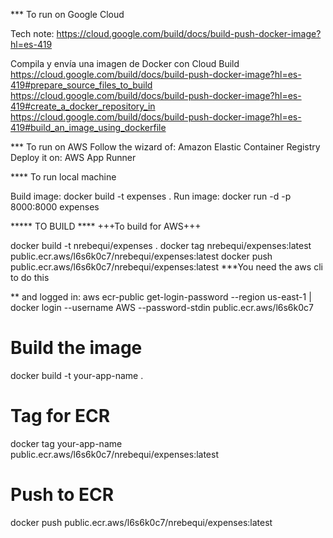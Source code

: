 *** To run on Google Cloud

Tech note: https://cloud.google.com/build/docs/build-push-docker-image?hl=es-419

Compila y envía una imagen de Docker con Cloud Build
https://cloud.google.com/build/docs/build-push-docker-image?hl=es-419#prepare_source_files_to_build
https://cloud.google.com/build/docs/build-push-docker-image?hl=es-419#create_a_docker_repository_in
https://cloud.google.com/build/docs/build-push-docker-image?hl=es-419#build_an_image_using_dockerfile

*** To run on AWS
Follow the wizard of: Amazon Elastic Container Registry
Deploy it on: AWS App Runner

**** To run local machine

Build image: docker build -t expenses .
Run image: docker run -d -p 8000:8000 expenses



***** TO BUILD ****
+++To build for AWS+++

docker build -t nrebequi/expenses . 
docker tag nrebequi/expenses:latest public.ecr.aws/l6s6k0c7/nrebequi/expenses:latest
docker push public.ecr.aws/l6s6k0c7/nrebequi/expenses:latest   ***You need the aws cli to do this

** and logged in:
aws ecr-public get-login-password --region us-east-1 | docker login --username AWS --password-stdin public.ecr.aws/l6s6k0c7

# Build the image
docker build -t your-app-name .

# Tag for ECR
docker tag your-app-name public.ecr.aws/l6s6k0c7/nrebequi/expenses:latest

# Push to ECR
docker push public.ecr.aws/l6s6k0c7/nrebequi/expenses:latest